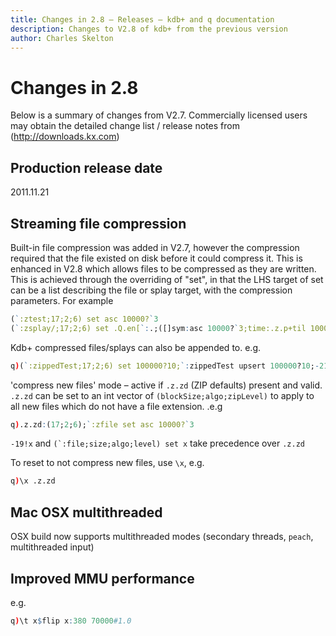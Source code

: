 ```yaml
---
title: Changes in 2.8 – Releases – kdb+ and q documentation
description: Changes to V2.8 of kdb+ from the previous version
author: Charles Skelton
---
```

# Changes in 2.8



Below is a summary of changes from V2.7. Commercially licensed users may obtain the detailed change list / release notes from (http://downloads.kx.com)


## Production release date

2011.11.21


## Streaming file compression

Built-in file compression was added in V2.7, however the compression required that the file existed on disk before it could compress it. This is enhanced in V2.8 which allows files to be compressed as they are written. This is achieved through the overriding of "set", in that the LHS target of set can be a list describing the file or splay target, with the compression parameters. For example

```q
(`:ztest;17;2;6) set asc 10000?`3
(`:zsplay/;17;2;6) set .Q.en[`:.;([]sym:asc 10000?`3;time:.z.p+til 10000;price:10000?1000.;size:10000?100)]
```

Kdb+ compressed files/splays can also be appended to. e.g.

```q
q)(`:zippedTest;17;2;6) set 100000?10;`:zippedTest upsert 100000?10;-21!`:zippedTest
```

'compress new files' mode – active if `.z.zd` (ZIP defaults) present and valid. `.z.zd` can be set to an int vector of `(blockSize;algo;zipLevel)` to apply to all new files which do not have a file extension. .e.g

```q
q).z.zd:(17;2;6);`:zfile set asc 10000?`3
```

`-19!x` and ``(`:file;size;algo;level) set x`` take precedence over `.z.zd`

To reset to not compress new files, use `\x`, e.g.
```q
q)\x .z.zd
```

## Mac OSX multithreaded

OSX build now supports multithreaded modes (secondary threads, `peach`, multithreaded input)

## Improved MMU performance

e.g.

```q
q)\t x$flip x:380 70000#1.0
```
